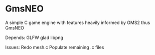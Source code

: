 # GmsNEO
A simple C game engine with features heavily informed by GMS2 thus GmsNEO

Depends:
GLFW
glad
libpng

Issues:
Redo mesh.c
Populate remaining .c files
